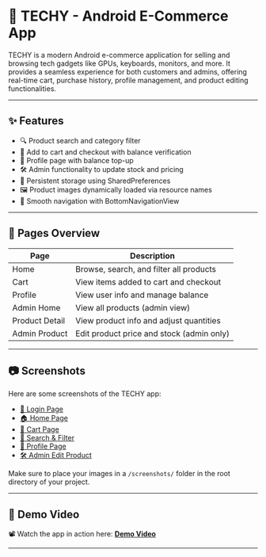 # 📱 TECHY - Android E-Commerce App

TECHY is a modern Android e-commerce application for selling and browsing tech gadgets like GPUs, keyboards, monitors, and more. It provides a seamless experience for both customers and admins, offering real-time cart, purchase history, profile management, and product editing functionalities.

---

## ✨ Features

- 🔍 Product search and category filter
- 🛒 Add to cart and checkout with balance verification
- 👤 Profile page with balance top-up
- 🛠 Admin functionality to update stock and pricing
- 📂 Persistent storage using SharedPreferences
- 🖼️ Product images dynamically loaded via resource names
- 🔄 Smooth navigation with BottomNavigationView

---

## 📄 Pages Overview

| Page             | Description                                |
|------------------|--------------------------------------------|
| Home             | Browse, search, and filter all products    |
| Cart             | View items added to cart and checkout      |
| Profile          | View user info and manage balance          |
| Admin Home       | View all products (admin view)             |
| Product Detail   | View product info and adjust quantities    |
| Admin Product    | Edit product price and stock (admin only)  |

---

## 📷 Screenshots

Here are some screenshots of the TECHY app:

- [🚦 Login Page](screenshots/home.png)
- [🏠 Home Page](screenshots/home.png)
- [🛒 Cart Page](screenshots/cart.png)
- [🔎 Search & Filter](screenshots/search_filter.png)
- [👤 Profile Page](screenshots/profile.png)
- [🛠 Admin Edit Product](screenshots/admin_edit.png)

Make sure to place your images in a `/screenshots/` folder in the root directory of your project.

---

## 🎥 Demo Video

📽️ Watch the app in action here: **[Demo Video](#)**  

---

